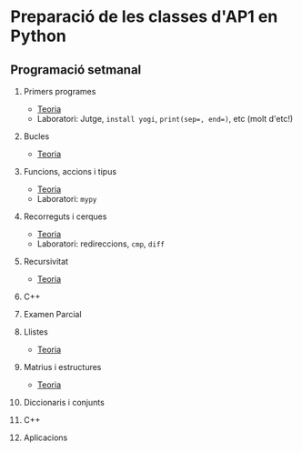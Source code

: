 # Preparació de les classes d'AP1 en Python


## Programació setmanal

1. Primers programes 

    - [Teoria](teoria-01.md)
    - Laboratori: Jutge, `install yogi`, `print(sep=, end=)`, etc (molt d'etc!)

1. Bucles 

    - [Teoria](teoria-02.md)

1.  Funcions, accions i tipus 

    - [Teoria](teoria-03.md)
    - Laboratori: `mypy` 

1.  Recorreguts i cerques

    - [Teoria](teoria-04.md)
    - Laboratori: redireccions, `cmp`, `diff`

1.  Recursivitat

    - [Teoria](teoria-05.md)

1.  C++

1.  Examen Parcial

1.  Llistes 

    - [Teoria](teoria-08.md)

1.  Matrius i estructures

    - [Teoria](teoria-09.md)

1.  Diccionaris i conjunts

1.  C++

1.  Aplicacions 

